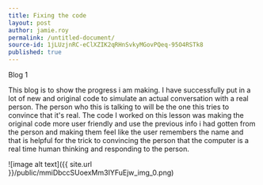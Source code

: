 ```yaml
---
title: Fixing the code
layout: post
author: jamie.roy
permalink: /untitled-document/
source-id: 1jLUzjnRC-eClXZIK2qRHnSvkyMGovPQeq-95O4RSTk8
published: true
---
```

Blog 1

This blog is to show the progress i am making. I have successfully put in a lot of new and original code to simulate an actual conversation with a real person. The person who this is talking to will be the one this tries to convince that it's real. The code I worked on this lesson was making the original code more user friendly and use the previous info i had gotten from the person and making them feel like the user remembers the name and that is helpful for the trick to convincing the person that the computer is a real time human thinking and responding to the person.

![image alt text]({{ site.url }}/public/mmiDbccSUoexMm3IYFuEjw_img_0.png)

